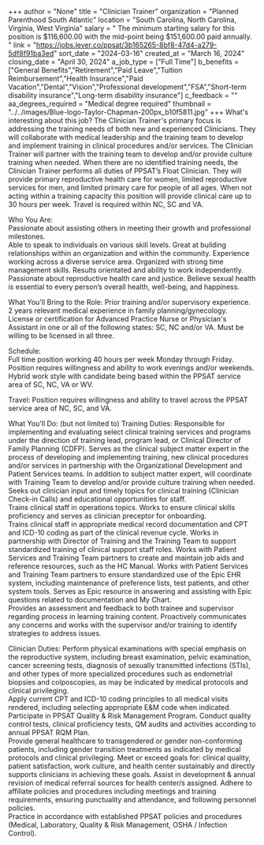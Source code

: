+++
author = "None"
title = "Clinician Trainer"
organization = "Planned Parenthood South Atlantic"
location = "South Carolina, North Carolina, Virginia, West Virginia"
salary = " The minimum starting salary for this position is $116,600.00 with the mid-point being $151,600.00 paid annually. "
link = "https://jobs.lever.co/ppsat/3b165265-8bf8-47d4-a279-5df8f91ba3ed"
sort_date = "2024-03-16"
created_at = "March 16, 2024"
closing_date = "April 30, 2024"
a_job_type = ["Full Time"]
b_benefits = ["General Benefits","Retirement","Paid Leave","Tuition Reimbursement","Health Insurance","Paid Vacation","Dental","Vision","Professional development","FSA","Short-term disability insurance","Long-term disability insurance"]
c_feedback = ""
aa_degrees_required = "Medical degree required"
thumbnail = "../../images/Blue-logo-Taylor-Chapman-200px_b10f5811.jpg"
+++
What's interesting about this job? 
The Clinician Trainer's primary focus is addressing the training needs of both new and experienced Clinicians.  They will collaborate with medical leadership and the training team to develop and implement training in clinical procedures and/or services.  The Clinician Trainer will partner with the training team to develop and/or provide culture training when needed.  When there are no identified training needs, the Clinician Trainer performs all duties of PPSAT’s Float Clinician. They will provide primary reproductive health care for women, limited reproductive services for men, and limited primary care for people of all ages. When not acting within a training capacity this position will provide clinical care up to 30 hours per week. Travel is required within NC, SC and VA.  

Who You Are:  
Passionate about assisting others in meeting their growth and professional milestones.  
Able to speak to individuals on various skill levels. 
Great at building relationships within an organization and within the community. 
Experience working across a diverse service area. 
Organized with strong time management skills. 
Results orientated and ability to work independently. 
Passionate about reproductive health care and justice. 
Believe sexual health is essential to every person’s overall health, well-being, and happiness. 

What You'll Bring to the Role: 
Prior training and/or supervisory experience.  
2 years relevant medical experience in family planning/gynecology.  
License or certification for Advanced Practice Nurse or Physician's Assistant in one or all of the following states: SC, NC and/or VA.  Must be willing to be licensed in all three.   

Schedule:  
Full time position working 40 hours per week Monday through Friday.  Position requires willingness and ability to work evenings and/or weekends. Hybrid work style with candidate being based within the PPSAT service area of SC, NC, VA or WV.   
  
Travel: 
Position requires willingness and ability to travel across the PPSAT service area of NC, SC, and VA.   

What You'll Do: (but not limited to)
Training Duties: 
Responsible for implementing and evaluating select clinical training services and programs under the direction of training lead, program lead, or Clinical Director of Family Planning (CDFP). 
Serves as the clinical subject matter expert in the process of developing and implementing training, new clinical procedures and/or services in partnership with the Organizational Development and Patient Services teams. In addition to subject matter expert, will coordinate with Training Team to develop and/or provide culture training when needed. 
Seeks out clinician input and timely topics for clinical training (Clinician Check-in Calls) and educational opportunities for staff.  
Trains clinical staff in operations topics. 
Works to ensure clinical skills proficiency and serves as clinician preceptor for onboarding.   
Trains clinical staff in appropriate medical record documentation and CPT and ICD-10 coding as part of the clinical revenue cycle. 
Works in partnership with Director of Training and the Training Team to support standardized training of clinical support staff roles. 
Works with Patient Services and Training Team partners to create and maintain job aids and reference resources, such as the HC Manual. 
Works with Patient Services and Training Team partners to ensure standardized use of the Epic EHR system, including maintenance of preference lists, test patients, and other system tools. 
Serves as Epic resource in answering and assisting with Epic questions related to documentation and My Chart.  
Provides an assessment and feedback to both trainee and supervisor regarding process in learning training content. Proactively communicates any concerns and works with the supervisor and/or training to identify strategies to address issues. 

Clinician Duties: 
Perform physical examinations with special emphasis on the reproductive system, including breast examination, pelvic examination, cancer screening tests, diagnosis of sexually transmitted infections (STIs), and other types of more specialized procedures such as endometrial biopsies and colposcopies, as may be indicated by medical protocols and clinical privileging.  
Apply current CPT and ICD-10 coding principles to all medical visits rendered, including selecting appropriate E&M code when indicated. 
Participate in PPSAT Quality & Risk Management Program. Conduct quality control tests, clinical proficiency tests, QM audits and activities according to annual PPSAT RQM Plan.    
Provide general healthcare to transgendered or gender non-conforming patients, including gender transition treatments as indicated by medical protocols and clinical privileging. 
Meet or exceed goals for: clinical quality, patient satisfaction, work culture, and health center sustainably and directly supports clinicians in achieving these goals. 
Assist in development & annual revision of medical referral sources for health center/s assigned. 
Adhere to affiliate policies and procedures including meetings and training requirements, ensuring punctuality and attendance, and following personnel policies.  
Practice in accordance with established PPSAT policies and procedures (Medical, Laboratory, Quality & Risk Management, OSHA / Infection Control). 